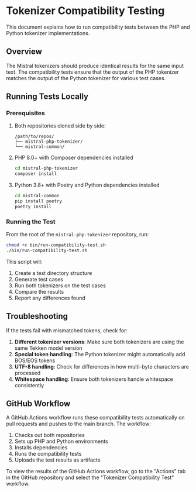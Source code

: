 # Tokenizer Compatibility Testing

This document explains how to run compatibility tests between the PHP and Python tokenizer implementations.

## Overview

The Mistral tokenizers should produce identical results for the same input text. The compatibility tests ensure that the output of the PHP tokenizer matches the output of the Python tokenizer for various test cases.

## Running Tests Locally

### Prerequisites

1. Both repositories cloned side by side:
   ```
   /path/to/repos/
   ├── mistral-php-tokenizer/
   └── mistral-common/
   ```

2. PHP 8.0+ with Composer dependencies installed
   ```bash
   cd mistral-php-tokenizer
   composer install
   ```

3. Python 3.8+ with Poetry and Python dependencies installed
   ```bash
   cd mistral-common
   pip install poetry
   poetry install
   ```

### Running the Test

From the root of the `mistral-php-tokenizer` repository, run:

```bash
chmod +x bin/run-compatibility-test.sh
./bin/run-compatibility-test.sh
```

This script will:
1. Create a test directory structure
2. Generate test cases
3. Run both tokenizers on the test cases
4. Compare the results
5. Report any differences found

## Troubleshooting

If the tests fail with mismatched tokens, check for:

1. **Different tokenizer versions**: Make sure both tokenizers are using the same Tekken model version
2. **Special token handling**: The Python tokenizer might automatically add BOS/EOS tokens
3. **UTF-8 handling**: Check for differences in how multi-byte characters are processed
4. **Whitespace handling**: Ensure both tokenizers handle whitespace consistently

## GitHub Workflow

A GitHub Actions workflow runs these compatibility tests automatically on pull requests and pushes to the main branch. The workflow:

1. Checks out both repositories
2. Sets up PHP and Python environments
3. Installs dependencies
4. Runs the compatibility tests
5. Uploads the test results as artifacts

To view the results of the GitHub Actions workflow, go to the "Actions" tab in the GitHub repository and select the "Tokenizer Compatibility Test" workflow.